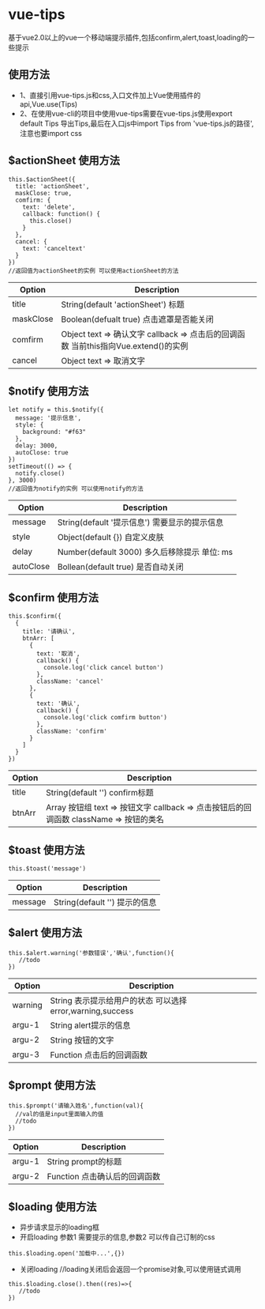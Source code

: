 # vue-tips
基于vue2.0以上的vue一个移动端提示插件,包括confirm,alert,toast,loading的一些提示
## 使用方法 
* 1、直接引用vue-tips.js和css,入口文件加上Vue使用插件的api,Vue.use(Tips)
* 2、在使用vue-cli的项目中使用vue-tips需要在vue-tips.js使用export default Tips 导出Tips,最后在入口js中import Tips from 'vue-tips.js的路径',注意也要import css
## $actionSheet 使用方法
```
this.$actionSheet({
  title: 'actionSheet',
  maskClose: true,
  comfirm: {
    text: 'delete',
    callback: function() {
      this.close()
    }
  },
  cancel: {
    text: 'canceltext'
  }
})
//返回值为actionSheet的实例 可以使用actionSheet的方法
```
| Option | Description |
| ----- | ----- |
| title  | String(default 'actionSheet') 标题 |
| maskClose | Boolean(defualt true) 点击遮罩是否能关闭 |
| comfirm | Object text => 确认文字 callback => 点击后的回调函数 当前this指向Vue.extend()的实例|
| cancel | Object text => 取消文字 |

## $notify 使用方法
```
let notify = this.$notify({
  message: '提示信息',
  style: {
    background: "#f63"
  },
  delay: 3000,
  autoClose: true
})
setTimeout(() => {
  notify.close()
}, 3000)
//返回值为notify的实例 可以使用notify的方法
```
| Option | Description |
| ----- | ----- |
| message | String(default '提示信息') 需要显示的提示信息 |
| style | Object(default {}) 自定义皮肤 |
| delay | Number(default 3000) 多久后移除提示 单位: ms |
| autoClose | Bollean(default true) 是否自动关闭 | 

## $confirm 使用方法
```
this.$confirm({
  {
    title: '请确认',
    btnArr: [
      {
        text: '取消',
        callback() {
          console.log('click cancel button')
        },
        className: 'cancel'
      },
      {
        text: '确认',
        callback() {
          console.log('click comfirm button')
        },
        className: 'confirm'
      }
    ]
  }
})
```
| Option | Description |
| ----- | ----- |
| title | String(default '') confirm标题 |
| btnArr | Array 按钮组 text => 按钮文字 callback => 点击按钮后的回调函数 className => 按钮的类名 |

## $toast 使用方法
```
this.$toast('message')
```
| Option | Description |
| ----- | ----- |
| message | String(default '') 提示的信息 |

## $alert 使用方法
```
this.$alert.warning('参数错误','确认',function(){
   //todo
})
```
| Option | Description |
| ----- | ----- |
| warning | String  表示提示给用户的状态 可以选择 error,warning,success |
| argu-1 | String alert提示的信息 |
| argu-2 | String 按钮的文字 |
| argu-3 | Function 点击后的回调函数 |

## $prompt 使用方法
```
this.$prompt('请输入姓名',function(val){
  //val的值是input里面输入的值
  //todo
})
```
| Option | Description |
| ----- | ----- |
| argu-1 | String  prompt的标题 |
| argu-2 | Function 点击确认后的回调函数 |

## $loading 使用方法
* 异步请求显示的loading框
* 开启loading 参数1 需要提示的信息,参数2 可以传自己订制的css
```
this.$loading.open('加载中...',{})
```
* 关闭loading  //loading关闭后会返回一个promise对象,可以使用链式调用

```
this.$loading.close().then((res)=>{
   //todo
})
```
